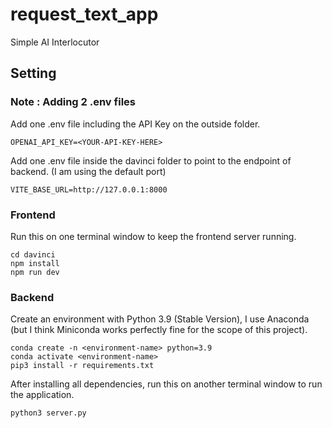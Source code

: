# request_text_app
Simple AI Interlocutor

## Setting

### Note : Adding 2 .env files
Add one .env file including the API Key on the outside folder.
```[code]
OPENAI_API_KEY=<YOUR-API-KEY-HERE>
```
Add one .env file inside the davinci folder to point to the endpoint of backend. (I am using the default port)
```[code]
VITE_BASE_URL=http://127.0.0.1:8000
```

### Frontend
Run this on one terminal window to keep the frontend server running.
```[bash]
cd davinci
npm install
npm run dev
```

### Backend
Create an environment with Python 3.9 (Stable Version), I use Anaconda (but I think Miniconda works perfectly fine for the scope of this project).
```[bash]
conda create -n <environment-name> python=3.9
conda activate <environment-name>
pip3 install -r requirements.txt
```

After installing all dependencies, run this on another terminal window to run the application.
```[bash]
python3 server.py
```

